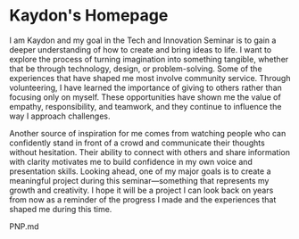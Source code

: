 

# Kaydon's Homepage
I am Kaydon and my goal in the Tech and Innovation Seminar is to gain a deeper understanding of how to create and bring ideas to life. I want to explore the process of turning imagination into something tangible, whether that be through technology, design, or problem-solving. Some of the experiences that have shaped me most involve community service. Through volunteering, I have learned the importance of giving to others rather than focusing only on myself. These opportunities have shown me the value of empathy, responsibility, and teamwork, and they continue to influence the way I approach challenges.

Another source of inspiration for me comes from watching people who can confidently stand in front of a crowd and communicate their thoughts without hesitation. Their ability to connect with others and share information with clarity motivates me to build confidence in my own voice and presentation skills. Looking ahead, one of my major goals is to create a meaningful project during this seminar—something that represents my growth and creativity. I hope it will be a project I can look back on years from now as a reminder of the progress I made and the experiences that shaped me during this time.

PNP.md
